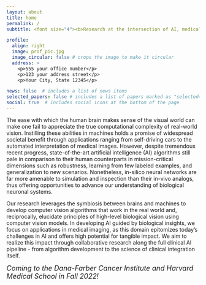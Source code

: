 ```yaml
---
layout: about
title: home
permalink: /
subtitle: <font size="4"><b>Research at the intersection of AI, medical imaging, and computational neuroscience.</b></font><br/>

profile:
  align: right
  image: prof_pic.jpg
  image_circular: false # crops the image to make it circular
  address: >
    <p>555 your office number</p>
    <p>123 your address street</p>
    <p>Your City, State 12345</p>

news: false  # includes a list of news items
selected_papers: false # includes a list of papers marked as "selected={true}"
social: true  # includes social icons at the bottom of the page
---
```


The ease with which the human brain makes sense of the visual world can make one fail to appreciate the true computational complexity of real-world vision. Instilling these abilities in machines holds a promise of widespread societal benefit through applications ranging from self-driving cars to the automated interpretation of medical images. However, despite tremendous recent progress, state-of-the-art artificial intelligence (AI) algorithms still pale in comparison to their human counterparts in mission-critical dimensions such as robustness, learning from few labeled examples, and generalization to new scenarios. Nonetheless, in-silico neural networks are far more amenable to simulation and inspection than their in-vivo analogs, thus offering opportunities to advance our understanding of biological neuronal systems.

Our research leverages the symbiosis between brains and machines to develop computer vision algorithms that work in the real world and, reciprocally, elucidate principles of high-level biological vision using computer vision models. In developing AI guided by biological insights, we focus on applications in medical imaging, as this domain epitomizes today’s challenges in AI and offers high potential for tangible impact. We aim to realize this impact through collaborative research along the full clinical AI pipeline - from algorithm development to the science of clinical integration itself.<br/>

<font size="4"><i>Coming to the Dana-Farber Cancer Institute and Harvard Medical School in Fall 2022!</i></font>
